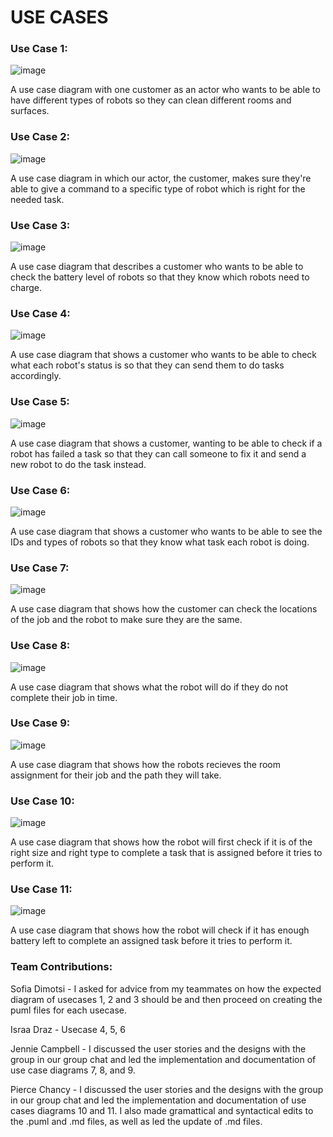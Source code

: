 # USE CASES
### Use Case 1:

![image](usecase1.png)

A use case diagram with one customer as an actor who wants to be able to have different types of robots so they can clean different rooms and surfaces.

### Use Case 2:

![image](usecase2.png)

A use case diagram in which our actor, the customer, makes sure they're able to give a command to a specific type of robot which is right for the needed task.

### Use Case 3:

![image](usecase3.png)

A use case diagram that describes a customer who wants to be able to check the battery level of robots so that they know which robots need to charge.

### Use Case 4:

![image](usecase4.png)

A use case diagram that shows a customer who wants to be able to check what each robot's status is so that they can send them to do tasks accordingly.

### Use Case 5:

![image](usecase5.png)

A use case diagram that shows a customer, wanting to be able to check if a robot has failed a task so that they can call someone to fix it and send a new robot to do the task instead.

### Use Case 6:

![image](usecase6.png)

A use case diagram that shows a customer who wants to be able to see the IDs and types of robots so that they know what task each robot is doing.

### Use Case 7:

![image](usecase7.png)

A use case diagram that shows how the customer can check the locations of the job and the robot to make sure they are the same.

### Use Case 8:

![image](usecase8.png)

A use case diagram that shows what the robot will do if they do not complete their job in time.

### Use Case 9:

![image](usecase9.png)

A use case diagram that shows how the robots recieves the room assignment for their job and the path they will take.

### Use Case 10:

![image](usecase10.png)

A use case diagram that shows how the robot will first check if it is of the right size and right type to complete a task that is assigned before it tries to perform it.

### Use Case 11:

![image](usecase11.png)

A use case diagram that shows how the robot will check if it has enough battery left to complete an assigned task before it tries to perform it.

### Team Contributions: 

Sofia Dimotsi - I asked for advice from my teammates on how the expected diagram of usecases 1, 2 and 3 should be and then proceed on creating the puml files for each usecase.

Israa Draz - Usecase 4, 5, 6

Jennie Campbell - I discussed the user stories and the designs with the group in our group chat and led the implementation and documentation of use case diagrams 7, 8, and 9.

Pierce Chancy - I discussed the user stories and the designs with the group in our group chat and led the implementation and documentation of use cases diagrams 10 and 11.  I also made gramattical and syntactical edits to the .puml and .md files, as well as led the update of .md files.
